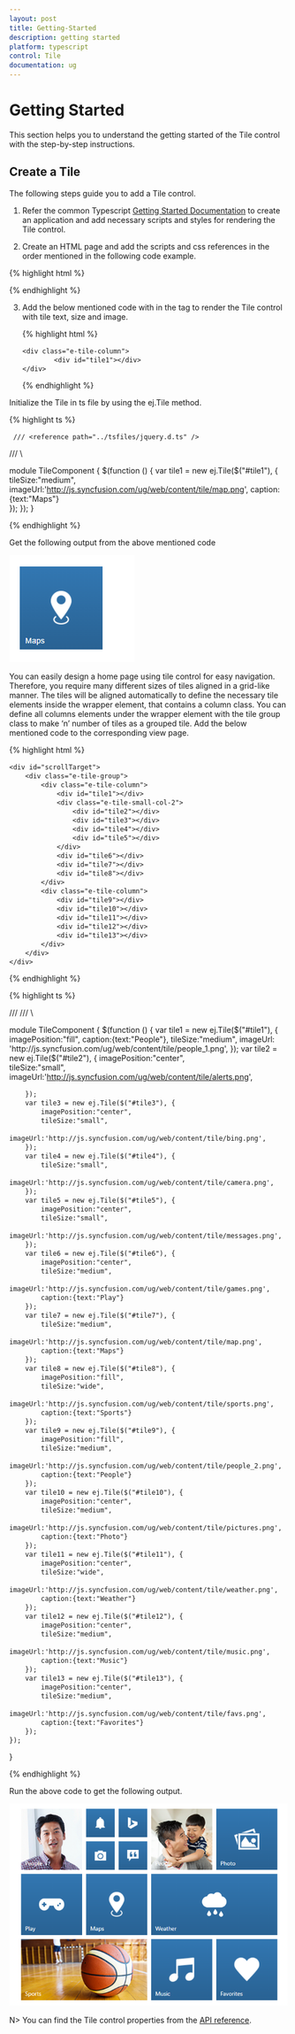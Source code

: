 ```yaml
---
layout: post
title: Getting-Started
description: getting started
platform: typescript
control: Tile
documentation: ug
---
```


# Getting Started

This section helps you to understand the getting started of the Tile control with the step-by-step instructions.

## Create a Tile

The following steps guide you to add a Tile control.

1)	Refer the common Typescript [Getting Started Documentation](https://help.syncfusion.com/js/typescript) to create an application and add necessary scripts and styles for rendering the Tile control.

2)  Create an HTML page and add the scripts and css references in the order mentioned in the following code example.

{% highlight html %}

<!DOCTYPE html>
<html>
<head>
    <title>Typescript Application</title>
    <link href="http://cdn.syncfusion.com/**{{**site.releaseversion**}}**/js/web/flat-azure/ej.web.all.min.css" rel="stylesheet" />
    <script src="https://code.jquery.com/jquery-3.0.0.min.js"></script>
    <script src="http://cdn.syncfusion.com/**{{**site.releaseversion**}}**/js/web/ej.web.all.min.js" type="text/javascript"></script>
</head>
<body>
    <!--Add Tile here-->
</body>
</html>

{% endhighlight %}

3)	Add the below mentioned code with in the <body> tag to render the Tile control with tile text, size and image.

    {% highlight html %}

        <div class="e-tile-column">
                <div id="tile1"></div> 
        </div>

    {% endhighlight %}

Initialize the Tile in ts file by using the ej.Tile method.

{% highlight ts %}
     
     /// <reference path="../tsfiles/jquery.d.ts" />
 /// <reference path="../tsfiles/ej.web.all.d.ts" />\

module TileComponent {
    $(function () {
        var tile1 = new ej.Tile($("#tile1"), {
            tileSize:"medium",
            imageUrl:'http://js.syncfusion.com/ug/web/content/tile/map.png',
	     caption:{text:"Maps"}       
       });
   });
}

{% endhighlight %}

Get the following output from the above mentioned code

![](Getting-Started_images/Getting-Started_img1.png)

You can easily design a home page using tile control for easy navigation. Therefore, you require many different sizes of tiles aligned in a grid-like manner. The tiles will be aligned automatically to define the necessary tile elements inside the wrapper element, that contains a column class. You can define all columns elements under the wrapper element with the tile group class to make ‘n’ number of tiles as a grouped tile. Add the below mentioned code to the corresponding view page.

{% highlight html %}
    
    <div id="scrollTarget">
        <div class="e-tile-group">
            <div class="e-tile-column">
                <div id="tile1"></div>
                <div class="e-tile-small-col-2">
                    <div id="tile2"></div>
                    <div id="tile3"></div>
                    <div id="tile4"></div>
                    <div id="tile5"></div>
                </div>
                <div id="tile6"></div>
                <div id="tile7"></div>
                <div id="tile8"></div>
            </div>
            <div class="e-tile-column">
                <div id="tile9"></div>
                <div id="tile10"></div>
                <div id="tile11"></div>
                <div id="tile12"></div>
                <div id="tile13"></div>
            </div>
        </div>
    </div>      
 
{% endhighlight %}

{% highlight ts %}
     
 /// <reference path="../tsfiles/jquery.d.ts" />
 /// <reference path="../tsfiles/ej.web.all.d.ts" />\

module TileComponent {
    $(function () {
        var tile1 = new ej.Tile($("#tile1"), {
            imagePosition:"fill",
			caption:{text:"People"},
			tileSize:"medium",
            imageUrl: 'http://js.syncfusion.com/ug/web/content/tile/people_1.png',
        });
		var tile2 = new ej.Tile($("#tile2"), {
            imagePosition:"center",		
			tileSize:"small",
            imageUrl:'http://js.syncfusion.com/ug/web/content/tile/alerts.png',		 
	
        });
		var tile3 = new ej.Tile($("#tile3"), {
            imagePosition:"center",		 
			tileSize:"small",
            imageUrl:'http://js.syncfusion.com/ug/web/content/tile/bing.png',		 
        });
		var tile4 = new ej.Tile($("#tile4"), {
            tileSize:"small",
            imageUrl:'http://js.syncfusion.com/ug/web/content/tile/camera.png',		 
        });
		var tile5 = new ej.Tile($("#tile5"), {
            imagePosition:"center",		 
			tileSize:"small",
            imageUrl:'http://js.syncfusion.com/ug/web/content/tile/messages.png',		 
        });
		var tile6 = new ej.Tile($("#tile6"), {
            imagePosition:"center",		 
			tileSize:"medium",
            imageUrl:'http://js.syncfusion.com/ug/web/content/tile/games.png',	
			caption:{text:"Play"}
        });
		var tile7 = new ej.Tile($("#tile7"), {	 
			tileSize:"medium",
            imageUrl:'http://js.syncfusion.com/ug/web/content/tile/map.png',
			caption:{text:"Maps"}
        });
		var tile8 = new ej.Tile($("#tile8"), {
            imagePosition:"fill",		 
			tileSize:"wide",
            imageUrl:'http://js.syncfusion.com/ug/web/content/tile/sports.png',
			caption:{text:"Sports"}
        });
		var tile9 = new ej.Tile($("#tile9"), {
            imagePosition:"fill",
			tileSize:"medium",
            imageUrl:'http://js.syncfusion.com/ug/web/content/tile/people_2.png',
			caption:{text:"People"}
        });
		var tile10 = new ej.Tile($("#tile10"), {
            imagePosition:"center",
			tileSize:"medium",
            imageUrl:'http://js.syncfusion.com/ug/web/content/tile/pictures.png',
			caption:{text:"Photo"}
        });
		var tile11 = new ej.Tile($("#tile11"), {
            imagePosition:"center",
			tileSize:"wide",
            imageUrl:'http://js.syncfusion.com/ug/web/content/tile/weather.png',
			caption:{text:"Weather"}
        });
		var tile12 = new ej.Tile($("#tile12"), {
            imagePosition:"center",
			tileSize:"medium",
            imageUrl:'http://js.syncfusion.com/ug/web/content/tile/music.png',
			caption:{text:"Music"}
        });
		var tile13 = new ej.Tile($("#tile13"), {
            imagePosition:"center",
			tileSize:"medium",
            imageUrl:'http://js.syncfusion.com/ug/web/content/tile/favs.png',
			caption:{text:"Favorites"}
        });
    });
}

{% endhighlight %}

Run the above code to get the following output.

![](Getting-Started_images/Getting-Started_img2.png)


N> You can find the Tile control properties from the [API reference](https://help.syncfusion.com/api/js/ejtile).
